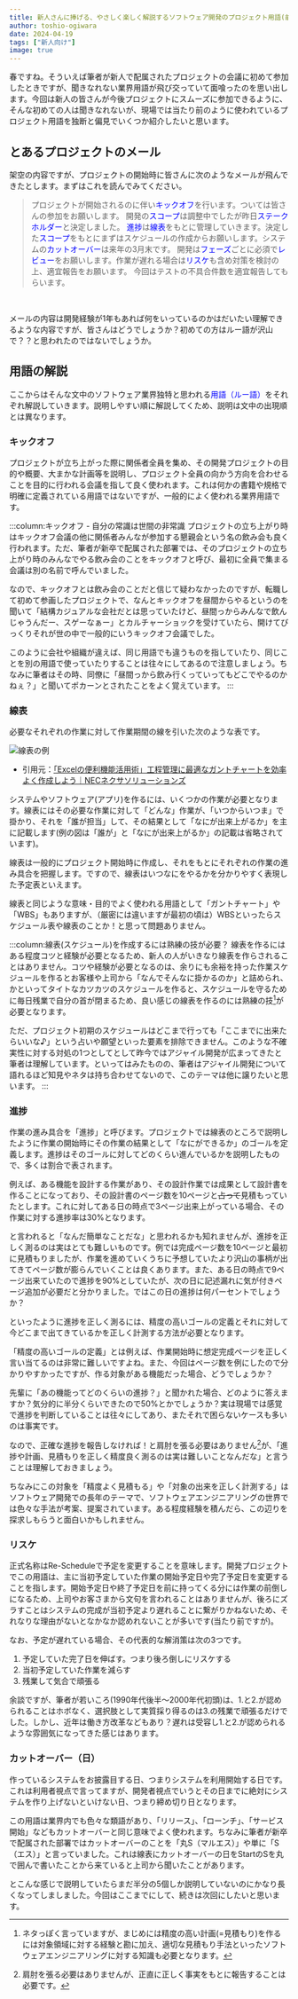 ```yaml
---
title: 新人さんに捧げる、やさしく楽しく解説するソフトウェア開発のプロジェクト用語(前編)
author: toshio-ogiwara
date: 2024-04-19
tags: ["新人向け"]
image: true
---
```


春ですね。そういえば筆者が新人で配属されたプロジェクトの会議に初めて参加したときですが、聞きなれない業界用語が飛び交っていて面喰ったのを思い出します。今回は新人の皆さんが今後プロジェクトにスムーズに参加できるように、そんな初めての人は聞きなれないが、現場では当たり前のように使われているプロジェクト用語を独断と偏見でいくつか紹介したいと思います。

## とあるプロジェクトのメール
架空の内容ですが、プロジェクトの開始時に皆さんに次のようなメールが飛んできたとします。まずはこれを読んでみてください。

> プロジェクトが開始されるのに伴い<span style="color: blue;">キックオフ</span>を行います。ついては皆さんの参加をお願いします。
> 開発の<span style="color: blue;">スコープ</span>は調整中でしたが昨日<span style="color: blue;">ステークホルダー</span>と決定しました。
> <span style="color: blue;">進捗</span>は<span style="color: blue;">線表</span>をもとに管理していきます。決定した<span style="color: blue;">スコープ</span>をもとにまずはスケジュールの作成からお願いします。システムの<span style="color: blue;">カットオーバー</span>は来年の3月末です。
> 開発は<span style="color: blue;">フェーズ</span>ごとに必須で<span style="color: blue;">レビュー</span>をお願いします。作業が遅れる場合は<span style="color: blue;">リスケ</span>も含め対策を検討の上、適宜報告をお願います。
> 今回はテスト</span>の不具合件数を適宜報告してもらいます。

<br />

メールの内容は開発経験が1年もあれば何をいっているのかはだいたい理解できるような内容ですが、皆さんはどうでしょうか？初めての方はルー語が沢山で？？と思われたのではないでしょうか。

## 用語の解説
ここからはそんな文中のソフトウェア業界独特と思われる<span style="color: blue;">用語（ルー語）</span>をそれぞれ解説していきます。説明しやすい順に解説してくため、説明は文中の出現順とは異なります。

### キックオフ
プロジェクトが立ち上がった際に関係者全員を集め、その開発プロジェクトの目的や概要、大まかな計画等を説明し、プロジェクト全員の向かう方向を合わせることを目的に行われる会議を指して良く使われます。これは何かの書籍や規格で明確に定義されている用語ではないですが、一般的によく使われる業界用語です。

:::column:キックオフ - 自分の常識は世間の非常識
プロジェクトの立ち上がり時はキックオフ会議の他に関係者みんなが参加する懇親会という名の飲み会も良く行われます。ただ、筆者が新卒で配属された部署では、そのプロジェクトの立ち上がり時のみんなでやる飲み会のことをキックオフと呼び、最初に全員で集まる会議は別の名前で呼んでいました。

なので、キックオフとは飲み会のことだと信じて疑わなかったのですが、転職して初めて参画したプロジェクトで、なんとキックオフを昼間からやるというのを聞いて「結構カジュアルな会社だとは思っていたけど、昼間っからみんなで飲んじゃうんだー、スゲーなぁー」とカルチャーショックを受けていたら、開けてびっくりそれが世の中で一般的にいうキックオフ会議でした。

このように会社や組織が違えば、同じ用語でも違うものを指していたり、同じことを別の用語で使っていたりすることは往々にしてあるので注意しましょう。ちなみに筆者はその時、同僚に「昼間っから飲み行くっていってもどこでやるのかねぇ？」と聞いてポカーンとされたことをよく覚えています。
:::

### 線表
必要なそれぞれの作業に対して作業期間の線を引いた次のような表です。

![線表の例](https://www2.nec-nexs.com/bizsupli/useful/excel/images/img_excel36_cap01_l.jpg)
- 引用元：[「Excelの便利機能活用術」工程管理に最適なガントチャートを効率よく作成しよう｜NECネクサソリューションズ](https://www2.nec-nexs.com/bizsupli/useful/excel/36.html)

システムやソフトウェア(アプリ)を作るには、いくつかの作業が必要となります。線表にはその必要な作業に対して「どんな」作業が、「いつからいつま」で掛かり、それを「誰が担当」して、その結果として「なにが出来上がるか」を主に記載します(例の図は「誰が」と「なにが出来上がるか」の記載は省略されています)。

線表は一般的にプロジェクト開始時に作成し、それをもとにそれぞれの作業の進み具合を把握します。ですので、線表はいつなにをやるかを分かりやすく表現した予定表といえます。

線表と同じような意味・目的でよく使われる用語として「ガントチャート」や「WBS」もありますが、（厳密には違いますが最初の頃は）WBSといったらスケジュール表や線表のことか！と思って問題ありません。

:::column:線表(スケジュール)を作成するには熟練の技が必要？
線表を作るにはある程度コツと経験が必要となるため、新人の人がいきなり線表を作らされることはありません。コツや経験が必要となるのは、余りにも余裕を持った作業スケジュールを作るとお客様や上司から「なんでそんなに掛かるのか」と詰められ、かといってタイトなカツカツのスケジュールを作ると、スケジュールを守るために毎日残業で自分の首が閉まるため、良い感じの線表を作るのには熟練の技[^1]が必要となります。

ただ、プロジェクト初期のスケジュールはどこまで行っても「ここまでに出来たらいいな♪」という占いや願望といった要素を排除できません。このような不確実性に対する対処の1つとしてとして昨今ではアジャイル開発が広まってきたと筆者は理解しています。といってはみたものの、筆者はアジャイル開発について語れるほど知見やネタは持ち合わせてないので、このテーマは他に譲りたいと思います。
:::

[^1]:ネタっぽく言っていますが、まじめには精度の高い計画(=見積もり)を作るには対象領域に対する経験と勘に加え、適切な見積もり手法といったソフトウェアエンジニアリングに対する知識も必要となります。

### 進捗
作業の進み具合を「進捗」と呼びます。プロジェクトでは線表のところで説明したように作業の開始時にその作業の結果として「なにができるか」のゴールを定義します。進捗はそのゴールに対してどのくらい進んでいるかを説明したもので、多くは割合で表されます。

例えば、ある機能を設計する作業があり、その設計作業では成果として設計書を作ることになっており、その設計書のページ数を10ページと~~占って~~見積もっていたとします。これに対してある日の時点で3ページ出来上がっている場合、その作業に対する進捗率は30%となります。

と言われると「なんだ簡単なことだな」と思われるかも知れませんが、進捗を正しく測るのは実はとても難しいものです。例では完成ページ数を10ページと最初に見積もりましたが、作業を進めていくうちに予想していたより沢山の事柄が出てきてページ数が膨らんでいくことは良くあります。また、ある日の時点で9ページ出来ていたので進捗を90%としていたが、次の日に記述漏れに気が付きページ追加が必要だと分かりました。ではこの日の進捗は何パーセントでしょうか？

といったように進捗を正しく測るには、精度の高いゴールの定義とそれに対して今どこまで出てきているかを正しく計測する方法が必要となります。

「精度の高いゴールの定義」とは例えば、作業開始時に想定完成ページを正しく言い当てるのは非常に難しいですよね。また、今回はページ数を例にしたので分かりやすかったですが、作る対象がある機能だった場合、どうでしょうか？

先輩に「あの機能ってどのくらいの進捗？」と聞かれた場合、どのように答えますか？気分的に半分くらいできたので50%とかでしょうか？実は現場では感覚で進捗を判断していることは往々にしてあり、またそれで困らないケースも多いのは事実です。

なので、正確な進捗を報告しなければ！と肩肘を張る必要はありません[^2]が、「進捗や計画、見積もりを正しく精度良く測るのは実は難しいことなんだな」と言うことは理解しておきましょう。

ちなみにこの対象を「精度よく見積もる」や「対象の出来を正しく計測する」はソフトウェア開発での長年のテーマで、ソフトウェアエンジニアリングの世界では色々な手法が考案、提案されています。ある程度経験を積んだら、この辺りを探求しもらうと面白いかもしれません。

[^2]:肩肘を張る必要はありませんが、正直に正しく事実をもとに報告することは必要です。

### リスケ
正式名称はRe-Scheduleで予定を変更することを意味します。開発プロジェクトでこの用語は、主に当初予定していた作業の開始予定日や完了予定日を変更することを指します。開始予定日や終了予定日を前に持ってくる分には作業の前倒しになるため、上司やお客さまから文句を言われることはありませんが、後ろにズラすことはシステムの完成が当初予定より遅れることに繋がりかねないため、それなりな理由がないとなかなか認めれないことが多いです(当たり前ですが)。

なお、予定が遅れている場合、その代表的な解消策は次の3つです。
1. 予定していた完了日を伸ばす。つまり後ろ倒しにリスケする
2. 当初予定していた作業を減らす
3. 残業して気合で頑張る

余談ですが、筆者が若いころ(1990年代後半～2000年代初頭)は、1.と2.が認められることはホボなく、選択肢として実質採り得るのは3.の残業で頑張るだけでした。しかし、近年は働き方改革などもあり？遅れは受容し1.と2.が認められるような雰囲気になってきた感じはあります。

### カットオーバー（日）
作っているシステムをお披露目する日、つまりシステムを利用開始する日です。これは利用者視点で言ってますが、開発者視点でいうとその日までに絶対にシステムを作り上げないといけない日、つまり締め切り日となります。

この用語は業界内でも色々な類語があり、「リリース」、「ローンチ」、「サービス開始」などもカットオーバーと同じ意味でよく使われます。ちなみに筆者が新卒で配属された部署ではカットオーバーのことを「丸S（マルエス）」や単に「S（エス）」と言っていました。これは線表にカットオーバーの日をStartのSを丸で囲んで書いたことから来ていると上司から聞いたことがあります。

とこんな感じで説明していたらまだ半分の5個しか説明していないのにかなり長くなってしましました。今回はここまでにして、続きは次回にしたいと思います。
